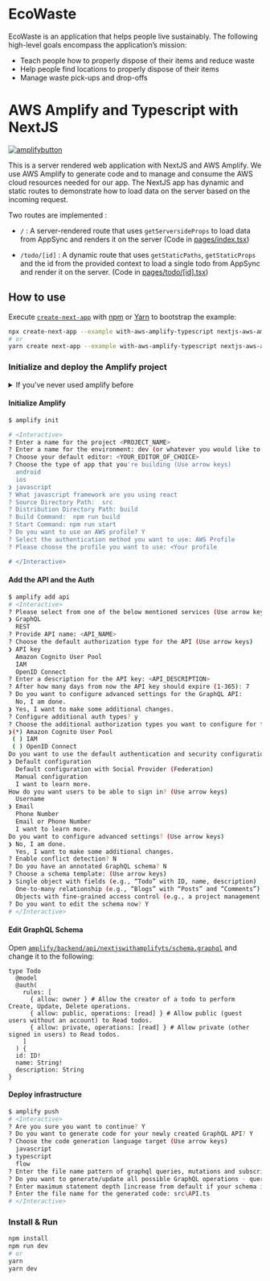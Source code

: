 # EcoWaste

EcoWaste is an application that helps people live sustainably. The following high-level goals encompass the application’s mission:

- Teach people how to properly dispose of their items and reduce waste
- Help people find locations to properly dispose of their items
- Manage waste pick-ups and drop-offs

# AWS Amplify and Typescript with NextJS

[![amplifybutton](https://oneclick.amplifyapp.com/button.svg)](https://console.aws.amazon.com/amplify/home#/deploy?repo=https://github.com/vercel/next.js/tree/canary/examples/with-aws-amplify-typescript)

This is a server rendered web application with NextJS and AWS Amplify. We use AWS Amplify to generate code and to manage and consume the AWS cloud resources needed for our app. The NextJS app has dynamic and static routes to demonstrate how to load data on the server based on the incoming request.

Two routes are implemented :

- `/` : A server-rendered route that uses `getServersideProps` to load data from AppSync and renders it on the server (Code in [pages/index.tsx](src/pages/index.tsx))

- `/todo/[id]` : A dynamic route that uses `getStaticPaths`, `getStaticProps` and the id from the provided context to load a single todo from AppSync and render it on the server. (Code in [pages/todo/[id].tsx](src/pages/todo/[id].tsx))

## How to use

Execute [`create-next-app`](https://github.com/vercel/next.js/tree/canary/packages/create-next-app) with [npm](https://docs.npmjs.com/cli/init) or [Yarn](https://yarnpkg.com/lang/en/docs/cli/create/) to bootstrap the example:

```bash
npx create-next-app --example with-aws-amplify-typescript nextjs-aws-amplify-typescript-app
# or
yarn create next-app --example with-aws-amplify-typescript nextjs-aws-amplify-typescript-app
```

### Initialize and deploy the Amplify project

<details>
  <summary>If you've never used amplify before </summary>

#### Install & Configure Amplify

1. [Sign up](https://portal.aws.amazon.com/billing/signup#/start) for an AWS account
2. Install the AWS Amplify cli:

```sh
npm install -g @aws-amplify/cli
```

3. Configure the Amplify cli

```sh
amplify configure
```

[Read More](https://aws-amplify.github.io/docs/cli-toolchain/quickstart?sdk=js)

</details>

#### Initialize Amplify

```bash
$ amplify init

# <Interactive>
? Enter a name for the project <PROJECT_NAME>
? Enter a name for the environment: dev (or whatever you would like to call this env)
? Choose your default editor: <YOUR_EDITOR_OF_CHOICE>
? Choose the type of app that you're building (Use arrow keys)
  android
  ios
❯ javascript
? What javascript framework are you using react
? Source Directory Path:  src
? Distribution Directory Path: build
? Build Command:  npm run build
? Start Command: npm run start
? Do you want to use an AWS profile? Y
? Select the authentication method you want to use: AWS Profile
? Please choose the profile you want to use: <Your profile

# </Interactive>
```

#### Add the API and the Auth

```sh
$ amplify add api
# <Interactive>
? Please select from one of the below mentioned services (Use arrow keys)
❯ GraphQL
  REST
? Provide API name: <API_NAME>
? Choose the default authorization type for the API (Use arrow keys)
❯ API key
  Amazon Cognito User Pool
  IAM
  OpenID Connect
? Enter a description for the API key: <API_DESCRIPTION>
? After how many days from now the API key should expire (1-365): 7
? Do you want to configure advanced settings for the GraphQL API:
  No, I am done.
❯ Yes, I want to make some additional changes.
? Configure additional auth types? y
? Choose the additional authorization types you want to configure for the API
❯(*) Amazon Cognito User Pool
 ( ) IAM
 ( ) OpenID Connect
Do you want to use the default authentication and security configuration? (Use arrow keys)
❯ Default configuration
  Default configuration with Social Provider (Federation)
  Manual configuration
  I want to learn more.
How do you want users to be able to sign in? (Use arrow keys)
  Username
❯ Email
  Phone Number
  Email or Phone Number
  I want to learn more.
Do you want to configure advanced settings? (Use arrow keys)
❯ No, I am done.
  Yes, I want to make some additional changes.
? Enable conflict detection? N
? Do you have an annotated GraphQL schema? N
? Choose a schema template: (Use arrow keys)
❯ Single object with fields (e.g., “Todo” with ID, name, description)
  One-to-many relationship (e.g., “Blogs” with “Posts” and “Comments”)
  Objects with fine-grained access control (e.g., a project management app with owner-based authorization)
? Do you want to edit the schema now? Y
# </Interactive>
```

#### Edit GraphQL Schema

Open [`amplify/backend/api/nextjswithamplifyts/schema.graphql`](amplify/backend/api/nextjswithamplifyts/schema.graphql) and change it to the following:

```
type Todo
  @model
  @auth(
    rules: [
      { allow: owner } # Allow the creator of a todo to perform Create, Update, Delete operations.
      { allow: public, operations: [read] } # Allow public (guest users without an account) to Read todos.
      { allow: private, operations: [read] } # Allow private (other signed in users) to Read todos.
    ]
  ) {
  id: ID!
  name: String!
  description: String
}

```

#### Deploy infrastructure

```sh
$ amplify push
# <Interactive>
? Are you sure you want to continue? Y
? Do you want to generate code for your newly created GraphQL API? Y
? Choose the code generation language target (Use arrow keys)
  javascript
❯ typescript
  flow
? Enter the file name pattern of graphql queries, mutations and subscriptions (src/graphql/**/*.ts)
? Do you want to generate/update all possible GraphQL operations - queries, mutations and subscriptions (Y/n) Y
? Enter maximum statement depth [increase from default if your schema is deeply nested] (2)
? Enter the file name for the generated code: src\API.ts
# </Interactive>
```

### Install & Run

```bash
npm install
npm run dev
# or
yarn
yarn dev
```
